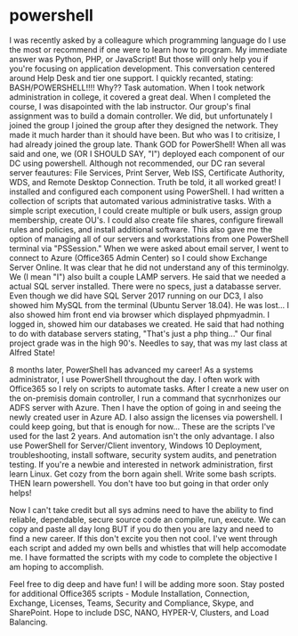 # powershell
I was recently asked by a colleagure which programming language do I use the most or recommend if one were to learn how to program. My immediate answer was Python, PHP, or JavaScript! But those willl only help you if you're focusing on application development. This conversation centered around Help Desk and tier one support. I quickly recanted, stating: BASH/POWERSHELL!!!! Why?? Task automation. When I took network administration in college, it covered a great deal. When I completed the course, I was disapointed with the lab instructor. Our group's final assignment was to build a domain controller. We did, but unfortunately I joined the group I joined the group after they designed the network. They made it much harder than it should have been. But who was I to critisize, I had already joined the group late. Thank GOD for PowerShell! When all was said and one, we (OR I SHOULD SAY, "I") deployed each component of our DC using powershell. Although not recommended, our DC ran several server feautures: File Services, Print Server, Web ISS, Certificate Authority, WDS, and Remote Desktop Connection. Truth be told, it all worked great! I installed and configured each component using PowerShell. I had written a collection of scripts that automated various administrative tasks. With a simple script execution, I could create multiple or bulk users, assign group membership, create OU's. I could also create file shares, configure firewall rules and policies, and install additional software. This also gave me the option of managing all of our servers and workstations from one PowerShell terminal via "PSSession." When we were asked about email server, I went to connect to Azure (Office365 Admin Center) so I could show Exchange Server Online. It was clear that he did not understand any of this terminolgy. We (I mean "I") also built a couple LAMP servers. He said that we needed a actual SQL server installed. There were no specs, just a databasse server. Even though we did have SQL Server 2017 running on our DC3, I also showed him MySQL from the terminal (Ubuntu Server 18.04). He was lost... I also showed him front end via browser which displayed phpmyadmin. I logged in, showed him our databases we created. He said that had nothing to do with database servers stating, "That's just a php thing..." Our final project grade was in the high 90's. Needles to say, that was my last class at Alfred State! 

8 months later, PowerShell has advanced my career! As a systems administrator, I use PowerShell throughout the day. I often work with Office365 so I rely on scripts to automate tasks. After I create a new user on the on-premisis domain controller, I run a command that sycnrhonizes our ADFS server with Azure. Then I have the option of going in and seeing the newly created user in Azure AD. I also assign the licenses via powershell. I could keep going, but that is enough for now... These are the scripts I've used for the last 2 years. And automation isn't the only advantage. I also use PowerShell for Server/Client inventory, Windows 10 Deployment, troubleshooting, install software, security system audits, and penetration testing. If you're a newbie and interested in network administration, first learn Linux. Get cozy from the born again shell. Write some bash scripts. THEN learn powershell. You don't have too but going in that order only helps! 

Now I can't take credit but all sys admins need to have the ability to find reliable, dependable, secure source code an compile, run, execute. We can copy and paste all day long BUT if you do then you are lazy and need to find a new career. If this don't excite you then not cool. I've went through each script and added my own bells and whistles that will help accomodate me. I have formatted the scripts with my code to complete the objective I am hoping to accomplish. 

Feel free to dig deep and have fun! I will be adding more soon. Stay posted for additional Office365 scripts - Module Installation, Connection, Exchange, Licenses, Teams, Security and Compliance, Skype, and SharePoint. Hope to include DSC, NANO, HYPER-V, Clusters, and Load Balancing. 
